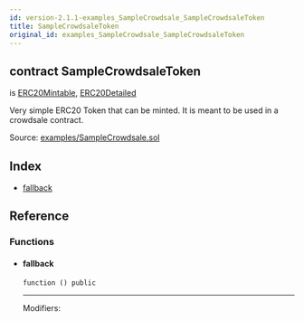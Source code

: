 ```yaml
---
id: version-2.1.1-examples_SampleCrowdsale_SampleCrowdsaleToken
title: SampleCrowdsaleToken
original_id: examples_SampleCrowdsale_SampleCrowdsaleToken
---
```


<div class="contract-doc"><div class="contract"><h2 class="contract-header"><span class="contract-kind">contract</span> SampleCrowdsaleToken</h2><p class="base-contracts"><span>is</span> <a href="token_ERC20_ERC20Mintable.html">ERC20Mintable</a><span>, </span><a href="token_ERC20_ERC20Detailed.html">ERC20Detailed</a></p><p class="description">Very simple ERC20 Token that can be minted. It is meant to be used in a crowdsale contract.</p><div class="source">Source: <a href="https://github.com/OpenZeppelin/zeppelin-solidity/blob/v2.1.1/contracts/examples/SampleCrowdsale.sol" target="_blank">examples/SampleCrowdsale.sol</a></div></div><div class="index"><h2>Index</h2><ul><li><a href="examples_SampleCrowdsale_SampleCrowdsaleToken.html#">fallback</a></li></ul></div><div class="reference"><h2>Reference</h2><div class="functions"><h3>Functions</h3><ul><li><div class="item function"><span id="fallback" class="anchor-marker"></span><h4 class="name">fallback</h4><div class="body"><code class="signature">function <strong></strong><span>() </span><span>public </span></code><hr/><dl><dt><span class="label-modifiers">Modifiers:</span></dt><dd></dd></dl></div></div></li></ul></div></div></div>
